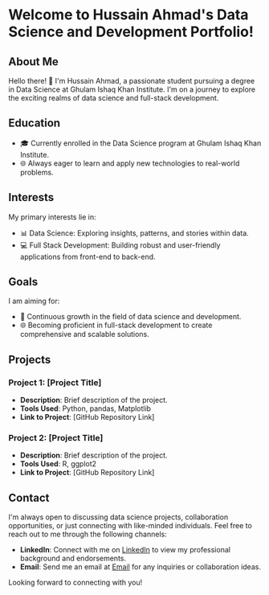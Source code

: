 # Welcome to Hussain Ahmad's Data Science and Development Portfolio!

## About Me

Hello there! 👋 I'm Hussain Ahmad, a passionate student pursuing a degree in Data Science at Ghulam Ishaq Khan Institute. I'm on a journey to explore the exciting realms of data science and full-stack development.

## Education

- 🎓 Currently enrolled in the Data Science program at Ghulam Ishaq Khan Institute.
- 🌐 Always eager to learn and apply new technologies to real-world problems.

## Interests

My primary interests lie in:

- 📊 Data Science: Exploring insights, patterns, and stories within data.
- 💻 Full Stack Development: Building robust and user-friendly applications from front-end to back-end.

## Goals

I am aiming for:

- 🚀 Continuous growth in the field of data science and development.
- 🌐 Becoming proficient in full-stack development to create comprehensive and scalable solutions.

## Projects

### Project 1: [Project Title]
- **Description**: Brief description of the project.
- **Tools Used**: Python, pandas, Matplotlib
- **Link to Project**: [GitHub Repository Link]

### Project 2: [Project Title]
- **Description**: Brief description of the project.
- **Tools Used**: R, ggplot2
- **Link to Project**: [GitHub Repository Link]

## Contact
  I'm always open to discussing data science projects, collaboration opportunities, or just connecting with like-minded individuals. Feel free to reach out to me through the following channels:

- **LinkedIn**: Connect with me on [LinkedIn](https://www.linkedin.com/in/hussain-ahmad-636b051b6) to view my professional background and endorsements.
- **Email**: Send me an email at [Email](mailto:hussainahd.199@gmail.com) for any inquiries or collaboration ideas.

Looking forward to connecting with you!
